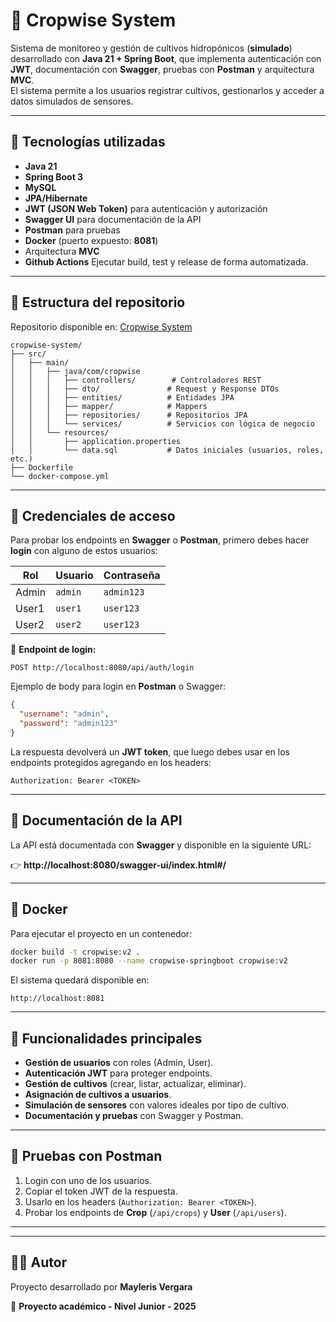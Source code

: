 # 🌱 Cropwise System

Sistema de monitoreo y gestión de cultivos hidropónicos (**simulado**) desarrollado con **Java 21 + Spring Boot**, que implementa autenticación con **JWT**, documentación con **Swagger**, pruebas con **Postman** y arquitectura **MVC**.  
El sistema permite a los usuarios registrar cultivos, gestionarlos y acceder a datos simulados de sensores.

---

## 🚀 Tecnologías utilizadas

- **Java 21**
- **Spring Boot 3**
- **MySQL**
- **JPA/Hibernate**
- **JWT (JSON Web Token)** para autenticación y autorización
- **Swagger UI** para documentación de la API
- **Postman** para pruebas
- **Docker** (puerto expuesto: **8081**)
- Arquitectura **MVC**
- **Github Actions** Ejecutar build, test y release de forma automatizada.

---

## 📂 Estructura del repositorio

Repositorio disponible en: [Cropwise System](https://github.com/May1704/cropwise-system.git)

```
cropwise-system/
├── src/
│   ├── main/
│   │   ├── java/com/cropwise
│   │   │   ├── controllers/        # Controladores REST
│   │   │   ├── dto/               # Request y Response DTOs
│   │   │   ├── entities/          # Entidades JPA
│   │   │   ├── mapper/            # Mappers
│   │   │   ├── repositories/      # Repositorios JPA
│   │   │   └── services/          # Servicios con lógica de negocio
│   │   └── resources/
│   │       ├── application.properties
│   │       └── data.sql           # Datos iniciales (usuarios, roles, etc.)
├── Dockerfile
└── docker-compose.yml
```

---

## 🔑 Credenciales de acceso

Para probar los endpoints en **Swagger** o **Postman**, primero debes hacer **login** con alguno de estos usuarios:

| Rol   | Usuario   | Contraseña |
|-------|-----------|------------|
| Admin | `admin`   | `admin123` |
| User1 | `user1`   | `user123`  |
| User2 | `user2`   | `user123`  |

📌 **Endpoint de login:**

```
POST http://localhost:8080/api/auth/login
```

Ejemplo de body para login en **Postman** o Swagger:

```json
{
  "username": "admin",
  "password": "admin123"
}
```

La respuesta devolverá un **JWT token**, que luego debes usar en los endpoints protegidos agregando en los headers:

```
Authorization: Bearer <TOKEN>
```

---

## 📖 Documentación de la API

La API está documentada con **Swagger** y disponible en la siguiente URL:

👉 **http://localhost:8080/swagger-ui/index.html#/**

---

## 🐳 Docker

Para ejecutar el proyecto en un contenedor:

```bash
docker build -t cropwise:v2 .
docker run -p 8081:8080 --name cropwise-springboot cropwise:v2
```

El sistema quedará disponible en:

```
http://localhost:8081
```

---

## 📌 Funcionalidades principales

- **Gestión de usuarios** con roles (Admin, User).
- **Autenticación JWT** para proteger endpoints.
- **Gestión de cultivos** (crear, listar, actualizar, eliminar).
- **Asignación de cultivos a usuarios**.
- **Simulación de sensores** con valores ideales por tipo de cultivo.
- **Documentación y pruebas** con Swagger y Postman.

---

## 🧪 Pruebas con Postman

1. Login con uno de los usuarios.
2. Copiar el token JWT de la respuesta.
3. Usarlo en los headers (`Authorization: Bearer <TOKEN>`).
4. Probar los endpoints de **Crop** (`/api/crops`) y **User** (`/api/users`).

---



---

## 👩‍💻 Autor

Proyecto desarrollado por **Mayleris Vergara**

📌 **Proyecto académico - Nivel Junior - 2025**